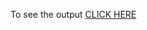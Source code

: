 To see the output [CLICK HERE](https://raw.githack.com/DevAaaryan/coursera.github.io/main/module4_sol/easier/index.html)

